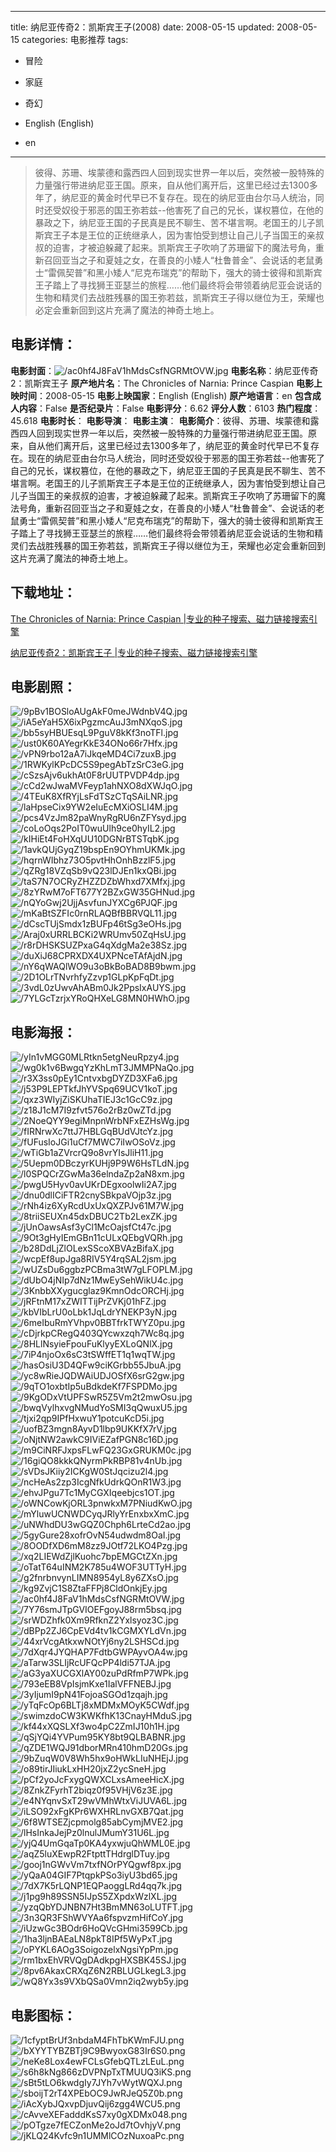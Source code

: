 
---
title: 纳尼亚传奇2：凯斯宾王子(2008)
date: 2008-05-15
updated: 2008-05-15
categories: 电影推荐
tags:
- 冒险
- 家庭
- 奇幻

- English (English)
- en
---


> 彼得、苏珊、埃蒙德和露西四人回到现实世界一年以后，突然被一股特殊的力量强行带进纳尼亚王国。原来，自从他们离开后，这里已经过去1300多年了，纳尼亚的黄金时代早已不复存在。现在的纳尼亚由台尔马人统治，同时还受奴役于邪恶的国王弥若兹--他害死了自己的兄长，谋权篡位，在他的暴政之下，纳尼亚王国的子民真是民不聊生、苦不堪言啊。老国王的儿子凯斯宾王子本是王位的正统继承人，因为害怕受到想让自己儿子当国王的亲叔叔的迫害，才被迫躲藏了起来。凯斯宾王子吹响了苏珊留下的魔法号角，重新召回亚当之子和夏娃之女，在善良的小矮人“杜鲁普金”、会说话的老鼠勇士“雷佩契普”和黑小矮人“尼克布瑞克”的帮助下，强大的骑士彼得和凯斯宾王子踏上了寻找狮王亚瑟兰的旅程……他们最终将会带领着纳尼亚会说话的生物和精灵们去战胜残暴的国王弥若兹，凯斯宾王子得以继位为王，荣耀也必定会重新回到这片充满了魔法的神奇土地上。

## **电影详情**：

**电影封面**：<img src="https://image.tmdb.org/t/p/w200/ac0hf4J8FaV1hMdsCsfNGRMtOVW.jpg" alt="/ac0hf4J8FaV1hMdsCsfNGRMtOVW.jpg" title="/ac0hf4J8FaV1hMdsCsfNGRMtOVW.jpg">
**电影名称**：纳尼亚传奇2：凯斯宾王子
**原产地片名**：The Chronicles of Narnia: Prince Caspian
**电影上映时间**：2008-05-15
**电影上映国家**：English (English)
**原产地语言**：en
**包含成人内容**：False
**是否纪录片**：False
**电影评分**：6.62
**评分人数**：6103
**热门程度**：45.618
**电影时长**：
**电影导演**：
**电影主演**：
**电影简介**：彼得、苏珊、埃蒙德和露西四人回到现实世界一年以后，突然被一股特殊的力量强行带进纳尼亚王国。原来，自从他们离开后，这里已经过去1300多年了，纳尼亚的黄金时代早已不复存在。现在的纳尼亚由台尔马人统治，同时还受奴役于邪恶的国王弥若兹--他害死了自己的兄长，谋权篡位，在他的暴政之下，纳尼亚王国的子民真是民不聊生、苦不堪言啊。老国王的儿子凯斯宾王子本是王位的正统继承人，因为害怕受到想让自己儿子当国王的亲叔叔的迫害，才被迫躲藏了起来。凯斯宾王子吹响了苏珊留下的魔法号角，重新召回亚当之子和夏娃之女，在善良的小矮人“杜鲁普金”、会说话的老鼠勇士“雷佩契普”和黑小矮人“尼克布瑞克”的帮助下，强大的骑士彼得和凯斯宾王子踏上了寻找狮王亚瑟兰的旅程……他们最终将会带领着纳尼亚会说话的生物和精灵们去战胜残暴的国王弥若兹，凯斯宾王子得以继位为王，荣耀也必定会重新回到这片充满了魔法的神奇土地上。

## **下载地址**：
[The Chronicles of Narnia: Prince Caspian |专业的种子搜索、磁力链接搜索引擎](https://movie.amd794.com:2083/?search=The%20Chronicles%20of%20Narnia%3A%20Prince%20Caspian&ordering=&mode=match_phrase&page_size=10&page=1)

[纳尼亚传奇2：凯斯宾王子 |专业的种子搜索、磁力链接搜索引擎](https://movie.amd794.com:2083/?search=%E7%BA%B3%E5%B0%BC%E4%BA%9A%E4%BC%A0%E5%A5%872%EF%BC%9A%E5%87%AF%E6%96%AF%E5%AE%BE%E7%8E%8B%E5%AD%90&ordering=&mode=match_phrase&page_size=10&page=1)
 

## **电影剧照**：
<img src="https://image.tmdb.org/t/p/original/9pBv1BOSloAUgAkF0meJWdnbV4Q.jpg" alt="/9pBv1BOSloAUgAkF0meJWdnbV4Q.jpg" title="/9pBv1BOSloAUgAkF0meJWdnbV4Q.jpg"><img src="https://image.tmdb.org/t/p/original/iA5eYaH5X6ixPgzmcAuJ3mNXqoS.jpg" alt="/iA5eYaH5X6ixPgzmcAuJ3mNXqoS.jpg" title="/iA5eYaH5X6ixPgzmcAuJ3mNXqoS.jpg"><img src="https://image.tmdb.org/t/p/original/bb5syHBUEsqL9PguV8kKf3noTFl.jpg" alt="/bb5syHBUEsqL9PguV8kKf3noTFl.jpg" title="/bb5syHBUEsqL9PguV8kKf3noTFl.jpg"><img src="https://image.tmdb.org/t/p/original/ust0K60AYegrKkE34ONo66r7Hfx.jpg" alt="/ust0K60AYegrKkE34ONo66r7Hfx.jpg" title="/ust0K60AYegrKkE34ONo66r7Hfx.jpg"><img src="https://image.tmdb.org/t/p/original/vPN9rbo12aA7iJkqeMD4Ci7zuxB.jpg" alt="/vPN9rbo12aA7iJkqeMD4Ci7zuxB.jpg" title="/vPN9rbo12aA7iJkqeMD4Ci7zuxB.jpg"><img src="https://image.tmdb.org/t/p/original/1RWKylKPcDC5S9pegAbTzSrC3eG.jpg" alt="/1RWKylKPcDC5S9pegAbTzSrC3eG.jpg" title="/1RWKylKPcDC5S9pegAbTzSrC3eG.jpg"><img src="https://image.tmdb.org/t/p/original/cSzsAjv6ukhAt0F8rUUTPVDP4dp.jpg" alt="/cSzsAjv6ukhAt0F8rUUTPVDP4dp.jpg" title="/cSzsAjv6ukhAt0F8rUUTPVDP4dp.jpg"><img src="https://image.tmdb.org/t/p/original/cCd2wJwaMVFeyp1ahNXO8dXWJqO.jpg" alt="/cCd2wJwaMVFeyp1ahNXO8dXWJqO.jpg" title="/cCd2wJwaMVFeyp1ahNXO8dXWJqO.jpg"><img src="https://image.tmdb.org/t/p/original/4TEuK8XfRYjLsFdTSzCTqSAiLNR.jpg" alt="/4TEuK8XfRYjLsFdTSzCTqSAiLNR.jpg" title="/4TEuK8XfRYjLsFdTSzCTqSAiLNR.jpg"><img src="https://image.tmdb.org/t/p/original/laHpseCix9YW2eIuEcMXiOSLI4M.jpg" alt="/laHpseCix9YW2eIuEcMXiOSLI4M.jpg" title="/laHpseCix9YW2eIuEcMXiOSLI4M.jpg"><img src="https://image.tmdb.org/t/p/original/pcs4VzJm82paWnyRgRU6nZFYsyd.jpg" alt="/pcs4VzJm82paWnyRgRU6nZFYsyd.jpg" title="/pcs4VzJm82paWnyRgRU6nZFYsyd.jpg"><img src="https://image.tmdb.org/t/p/original/coLoOqs2PoIT0wuUlh9ce0hyIL2.jpg" alt="/coLoOqs2PoIT0wuUlh9ce0hyIL2.jpg" title="/coLoOqs2PoIT0wuUlh9ce0hyIL2.jpg"><img src="https://image.tmdb.org/t/p/original/kIHiEt4FoHXqUU10DGNrBTSTqbK.jpg" alt="/kIHiEt4FoHXqUU10DGNrBTSTqbK.jpg" title="/kIHiEt4FoHXqUU10DGNrBTSTqbK.jpg"><img src="https://image.tmdb.org/t/p/original/1avkQUjGyqZ19bspEn9OYhmUKMk.jpg" alt="/1avkQUjGyqZ19bspEn9OYhmUKMk.jpg" title="/1avkQUjGyqZ19bspEn9OYhmUKMk.jpg"><img src="https://image.tmdb.org/t/p/original/hqrnWIbhz73O5pvtHhOnhBzzlF5.jpg" alt="/hqrnWIbhz73O5pvtHhOnhBzzlF5.jpg" title="/hqrnWIbhz73O5pvtHhOnhBzzlF5.jpg"><img src="https://image.tmdb.org/t/p/original/qZRg18VZqSb9vQ23lDJEn1kxQBi.jpg" alt="/qZRg18VZqSb9vQ23lDJEn1kxQBi.jpg" title="/qZRg18VZqSb9vQ23lDJEn1kxQBi.jpg"><img src="https://image.tmdb.org/t/p/original/taS7N7OCRyZHZZDZbWhxd7XMfxj.jpg" alt="/taS7N7OCRyZHZZDZbWhxd7XMfxj.jpg" title="/taS7N7OCRyZHZZDZbWhxd7XMfxj.jpg"><img src="https://image.tmdb.org/t/p/original/8zYRwM7oFT677Y2BZxGW35GHNud.jpg" alt="/8zYRwM7oFT677Y2BZxGW35GHNud.jpg" title="/8zYRwM7oFT677Y2BZxGW35GHNud.jpg"><img src="https://image.tmdb.org/t/p/original/nQYoGwj2UjjAsvfunJYXCg6PJQF.jpg" alt="/nQYoGwj2UjjAsvfunJYXCg6PJQF.jpg" title="/nQYoGwj2UjjAsvfunJYXCg6PJQF.jpg"><img src="https://image.tmdb.org/t/p/original/mKaBtSZFIc0rnRLAQBfBBRVQL11.jpg" alt="/mKaBtSZFIc0rnRLAQBfBBRVQL11.jpg" title="/mKaBtSZFIc0rnRLAQBfBBRVQL11.jpg"><img src="https://image.tmdb.org/t/p/original/dCscTUjSmdx1zBUFp46tSg3eOHs.jpg" alt="/dCscTUjSmdx1zBUFp46tSg3eOHs.jpg" title="/dCscTUjSmdx1zBUFp46tSg3eOHs.jpg"><img src="https://image.tmdb.org/t/p/original/Araj0xURRLBCKi2WRUmv50ZqHsU.jpg" alt="/Araj0xURRLBCKi2WRUmv50ZqHsU.jpg" title="/Araj0xURRLBCKi2WRUmv50ZqHsU.jpg"><img src="https://image.tmdb.org/t/p/original/r8rDHSKSUZPxaG4qXdgMa2e38Sz.jpg" alt="/r8rDHSKSUZPxaG4qXdgMa2e38Sz.jpg" title="/r8rDHSKSUZPxaG4qXdgMa2e38Sz.jpg"><img src="https://image.tmdb.org/t/p/original/duXiJ68CPRXDX4UXPNceTAfAjdN.jpg" alt="/duXiJ68CPRXDX4UXPNceTAfAjdN.jpg" title="/duXiJ68CPRXDX4UXPNceTAfAjdN.jpg"><img src="https://image.tmdb.org/t/p/original/nY6qWAQlWO9u3oBkBoBAD8B9bwm.jpg" alt="/nY6qWAQlWO9u3oBkBoBAD8B9bwm.jpg" title="/nY6qWAQlWO9u3oBkBoBAD8B9bwm.jpg"><img src="https://image.tmdb.org/t/p/original/2D1OLrTNvrhfyZzvp1GLpKpFqDt.jpg" alt="/2D1OLrTNvrhfyZzvp1GLpKpFqDt.jpg" title="/2D1OLrTNvrhfyZzvp1GLpKpFqDt.jpg"><img src="https://image.tmdb.org/t/p/original/3vdL0zUwvAhABm0Jk2PpsIxAUYS.jpg" alt="/3vdL0zUwvAhABm0Jk2PpsIxAUYS.jpg" title="/3vdL0zUwvAhABm0Jk2PpsIxAUYS.jpg"><img src="https://image.tmdb.org/t/p/original/7YLGcTzrjxYRoQHXeLG8MN0HWhO.jpg" alt="/7YLGcTzrjxYRoQHXeLG8MN0HWhO.jpg" title="/7YLGcTzrjxYRoQHXeLG8MN0HWhO.jpg">

## **电影海报**：
<img src="https://image.tmdb.org/t/p/original/yIn1vMGG0MLRtkn5etgNeuRpzy4.jpg" alt="/yIn1vMGG0MLRtkn5etgNeuRpzy4.jpg" title="/yIn1vMGG0MLRtkn5etgNeuRpzy4.jpg"><img src="https://image.tmdb.org/t/p/original/wg0k1v6BwgqYzKhLmT3JMMPNaQo.jpg" alt="/wg0k1v6BwgqYzKhLmT3JMMPNaQo.jpg" title="/wg0k1v6BwgqYzKhLmT3JMMPNaQo.jpg"><img src="https://image.tmdb.org/t/p/original/r3X3ss0pEy1CntvxbgDYZD3XFa6.jpg" alt="/r3X3ss0pEy1CntvxbgDYZD3XFa6.jpg" title="/r3X3ss0pEy1CntvxbgDYZD3XFa6.jpg"><img src="https://image.tmdb.org/t/p/original/j53P9LEPTkfJhYVSpq69UCV1koT.jpg" alt="/j53P9LEPTkfJhYVSpq69UCV1koT.jpg" title="/j53P9LEPTkfJhYVSpq69UCV1koT.jpg"><img src="https://image.tmdb.org/t/p/original/qxz3WIyjZiSKUhaTIEJ3c1GcC9z.jpg" alt="/qxz3WIyjZiSKUhaTIEJ3c1GcC9z.jpg" title="/qxz3WIyjZiSKUhaTIEJ3c1GcC9z.jpg"><img src="https://image.tmdb.org/t/p/original/z18J1cM7I9zfvt576o2rBz0wZTd.jpg" alt="/z18J1cM7I9zfvt576o2rBz0wZTd.jpg" title="/z18J1cM7I9zfvt576o2rBz0wZTd.jpg"><img src="https://image.tmdb.org/t/p/original/2NoeQYY9egiMnpnWrbNFxEZHsWg.jpg" alt="/2NoeQYY9egiMnpnWrbNFxEZHsWg.jpg" title="/2NoeQYY9egiMnpnWrbNFxEZHsWg.jpg"><img src="https://image.tmdb.org/t/p/original/fIRNrwXc7ttJ7HBLGqBUdVJtcYz.jpg" alt="/fIRNrwXc7ttJ7HBLGqBUdVJtcYz.jpg" title="/fIRNrwXc7ttJ7HBLGqBUdVJtcYz.jpg"><img src="https://image.tmdb.org/t/p/original/fUFusIoJGi1uCf7MWC7iIwOSoVz.jpg" alt="/fUFusIoJGi1uCf7MWC7iIwOSoVz.jpg" title="/fUFusIoJGi1uCf7MWC7iIwOSoVz.jpg"><img src="https://image.tmdb.org/t/p/original/wTiGb1aZVrcrQ9o8vrYIsJliH11.jpg" alt="/wTiGb1aZVrcrQ9o8vrYIsJliH11.jpg" title="/wTiGb1aZVrcrQ9o8vrYIsJliH11.jpg"><img src="https://image.tmdb.org/t/p/original/5Uepm0DBczyrKUHj9P9W6HsTLdN.jpg" alt="/5Uepm0DBczyrKUHj9P9W6HsTLdN.jpg" title="/5Uepm0DBczyrKUHj9P9W6HsTLdN.jpg"><img src="https://image.tmdb.org/t/p/original/l0SPQCrZGwMa36elndaZp2aN8xm.jpg" alt="/l0SPQCrZGwMa36elndaZp2aN8xm.jpg" title="/l0SPQCrZGwMa36elndaZp2aN8xm.jpg"><img src="https://image.tmdb.org/t/p/original/pwgU5Hyv0avUKrDEgxoolwIi2A7.jpg" alt="/pwgU5Hyv0avUKrDEgxoolwIi2A7.jpg" title="/pwgU5Hyv0avUKrDEgxoolwIi2A7.jpg"><img src="https://image.tmdb.org/t/p/original/dnu0dlICiFTR2cnySBkpaVOjp3z.jpg" alt="/dnu0dlICiFTR2cnySBkpaVOjp3z.jpg" title="/dnu0dlICiFTR2cnySBkpaVOjp3z.jpg"><img src="https://image.tmdb.org/t/p/original/rNh4iz6XyRcdUxUxQXZPJv61M7W.jpg" alt="/rNh4iz6XyRcdUxUxQXZPJv61M7W.jpg" title="/rNh4iz6XyRcdUxUxQXZPJv61M7W.jpg"><img src="https://image.tmdb.org/t/p/original/8triiSEUXn45dxDBUC2Tb2LexZK.jpg" alt="/8triiSEUXn45dxDBUC2Tb2LexZK.jpg" title="/8triiSEUXn45dxDBUC2Tb2LexZK.jpg"><img src="https://image.tmdb.org/t/p/original/jUnOawsAsf3yCl1McOajsfCt47c.jpg" alt="/jUnOawsAsf3yCl1McOajsfCt47c.jpg" title="/jUnOawsAsf3yCl1McOajsfCt47c.jpg"><img src="https://image.tmdb.org/t/p/original/9Ot3gHyIEmGBn11cULxQEbgVQRh.jpg" alt="/9Ot3gHyIEmGBn11cULxQEbgVQRh.jpg" title="/9Ot3gHyIEmGBn11cULxQEbgVQRh.jpg"><img src="https://image.tmdb.org/t/p/original/b28DdLjZlOLexSScoXBVAzBifaX.jpg" alt="/b28DdLjZlOLexSScoXBVAzBifaX.jpg" title="/b28DdLjZlOLexSScoXBVAzBifaX.jpg"><img src="https://image.tmdb.org/t/p/original/wcpEf8upJga8RIV5Y4rqSAL2jsm.jpg" alt="/wcpEf8upJga8RIV5Y4rqSAL2jsm.jpg" title="/wcpEf8upJga8RIV5Y4rqSAL2jsm.jpg"><img src="https://image.tmdb.org/t/p/original/wUZsDu6ggbzPCBma3tW7gLFOPLM.jpg" alt="/wUZsDu6ggbzPCBma3tW7gLFOPLM.jpg" title="/wUZsDu6ggbzPCBma3tW7gLFOPLM.jpg"><img src="https://image.tmdb.org/t/p/original/dUbO4jNIp7dNz1MwEySehWikU4c.jpg" alt="/dUbO4jNIp7dNz1MwEySehWikU4c.jpg" title="/dUbO4jNIp7dNz1MwEySehWikU4c.jpg"><img src="https://image.tmdb.org/t/p/original/3KnbbXXygucglaz9KmnOdcORCHj.jpg" alt="/3KnbbXXygucglaz9KmnOdcORCHj.jpg" title="/3KnbbXXygucglaz9KmnOdcORCHj.jpg"><img src="https://image.tmdb.org/t/p/original/jRFtnM17xZWITTijPrZVKj01hFZ.jpg" alt="/jRFtnM17xZWITTijPrZVKj01hFZ.jpg" title="/jRFtnM17xZWITTijPrZVKj01hFZ.jpg"><img src="https://image.tmdb.org/t/p/original/kbVIbLrU0oLbk1JqLdrYNEKP3yN.jpg" alt="/kbVIbLrU0oLbk1JqLdrYNEKP3yN.jpg" title="/kbVIbLrU0oLbk1JqLdrYNEKP3yN.jpg"><img src="https://image.tmdb.org/t/p/original/6meIbuRmYVhpv0BBTfrkTWYZ0pu.jpg" alt="/6meIbuRmYVhpv0BBTfrkTWYZ0pu.jpg" title="/6meIbuRmYVhpv0BBTfrkTWYZ0pu.jpg"><img src="https://image.tmdb.org/t/p/original/cDjrkpCRegQ403QYcwxzqh7Wc8q.jpg" alt="/cDjrkpCRegQ403QYcwxzqh7Wc8q.jpg" title="/cDjrkpCRegQ403QYcwxzqh7Wc8q.jpg"><img src="https://image.tmdb.org/t/p/original/8HLlNsyieFpouFuKlyyEXLoQNlX.jpg" alt="/8HLlNsyieFpouFuKlyyEXLoQNlX.jpg" title="/8HLlNsyieFpouFuKlyyEXLoQNlX.jpg"><img src="https://image.tmdb.org/t/p/original/7iP4njoOx6sC3tSWffET1q1wqTW.jpg" alt="/7iP4njoOx6sC3tSWffET1q1wqTW.jpg" title="/7iP4njoOx6sC3tSWffET1q1wqTW.jpg"><img src="https://image.tmdb.org/t/p/original/hasOsiU3D4QFw9ciKGrbb55JbuA.jpg" alt="/hasOsiU3D4QFw9ciKGrbb55JbuA.jpg" title="/hasOsiU3D4QFw9ciKGrbb55JbuA.jpg"><img src="https://image.tmdb.org/t/p/original/yc8wRieJQDWAiUDJOSfX6srG2gw.jpg" alt="/yc8wRieJQDWAiUDJOSfX6srG2gw.jpg" title="/yc8wRieJQDWAiUDJOSfX6srG2gw.jpg"><img src="https://image.tmdb.org/t/p/original/9qTO1oxbtIp5uBdkdeKf7FSPDMo.jpg" alt="/9qTO1oxbtIp5uBdkdeKf7FSPDMo.jpg" title="/9qTO1oxbtIp5uBdkdeKf7FSPDMo.jpg"><img src="https://image.tmdb.org/t/p/original/9KgODxVtUPFSwR5Z5Vm2t2mwOsu.jpg" alt="/9KgODxVtUPFSwR5Z5Vm2t2mwOsu.jpg" title="/9KgODxVtUPFSwR5Z5Vm2t2mwOsu.jpg"><img src="https://image.tmdb.org/t/p/original/bwqVylhxvgNMudYoSMI3qQwuxU5.jpg" alt="/bwqVylhxvgNMudYoSMI3qQwuxU5.jpg" title="/bwqVylhxvgNMudYoSMI3qQwuxU5.jpg"><img src="https://image.tmdb.org/t/p/original/tjxi2qp9IPfHxwuY1potcuKcD5i.jpg" alt="/tjxi2qp9IPfHxwuY1potcuKcD5i.jpg" title="/tjxi2qp9IPfHxwuY1potcuKcD5i.jpg"><img src="https://image.tmdb.org/t/p/original/uofBZ3mgn8AyvD1lbp9UKKfX7rV.jpg" alt="/uofBZ3mgn8AyvD1lbp9UKKfX7rV.jpg" title="/uofBZ3mgn8AyvD1lbp9UKKfX7rV.jpg"><img src="https://image.tmdb.org/t/p/original/oNjtNW2awkC9IViEZafPGN8c16D.jpg" alt="/oNjtNW2awkC9IViEZafPGN8c16D.jpg" title="/oNjtNW2awkC9IViEZafPGN8c16D.jpg"><img src="https://image.tmdb.org/t/p/original/m9CiNRFJxpsFLwFQ23GxGRUKM0c.jpg" alt="/m9CiNRFJxpsFLwFQ23GxGRUKM0c.jpg" title="/m9CiNRFJxpsFLwFQ23GxGRUKM0c.jpg"><img src="https://image.tmdb.org/t/p/original/16giQO8kkkQNyrmPkRBP81v4nUb.jpg" alt="/16giQO8kkkQNyrmPkRBP81v4nUb.jpg" title="/16giQO8kkkQNyrmPkRBP81v4nUb.jpg"><img src="https://image.tmdb.org/t/p/original/sVDsJKiiy2ICKgW0StJqcizu2l4.jpg" alt="/sVDsJKiiy2ICKgW0StJqcizu2l4.jpg" title="/sVDsJKiiy2ICKgW0StJqcizu2l4.jpg"><img src="https://image.tmdb.org/t/p/original/ncHeAs2zp3IcgNfkUdrkQOnR1W3.jpg" alt="/ncHeAs2zp3IcgNfkUdrkQOnR1W3.jpg" title="/ncHeAs2zp3IcgNfkUdrkQOnR1W3.jpg"><img src="https://image.tmdb.org/t/p/original/ehvJPgu7Tc1MyCGXIqeebjcs1OT.jpg" alt="/ehvJPgu7Tc1MyCGXIqeebjcs1OT.jpg" title="/ehvJPgu7Tc1MyCGXIqeebjcs1OT.jpg"><img src="https://image.tmdb.org/t/p/original/oWNCowKjORL3pnwkxM7PNiudKwO.jpg" alt="/oWNCowKjORL3pnwkxM7PNiudKwO.jpg" title="/oWNCowKjORL3pnwkxM7PNiudKwO.jpg"><img src="https://image.tmdb.org/t/p/original/mYluwUCNWDCyqJRlyYrEnxbxXmC.jpg" alt="/mYluwUCNWDCyqJRlyYrEnxbxXmC.jpg" title="/mYluwUCNWDCyqJRlyYrEnxbxXmC.jpg"><img src="https://image.tmdb.org/t/p/original/uNWhdDU3wGQZ0Chph6LrteCd2ao.jpg" alt="/uNWhdDU3wGQZ0Chph6LrteCd2ao.jpg" title="/uNWhdDU3wGQZ0Chph6LrteCd2ao.jpg"><img src="https://image.tmdb.org/t/p/original/5gyGure28xofrOvN54udwdm8OaI.jpg" alt="/5gyGure28xofrOvN54udwdm8OaI.jpg" title="/5gyGure28xofrOvN54udwdm8OaI.jpg"><img src="https://image.tmdb.org/t/p/original/8OODfXD6mM8zz9JOtf72LKO4Pzg.jpg" alt="/8OODfXD6mM8zz9JOtf72LKO4Pzg.jpg" title="/8OODfXD6mM8zz9JOtf72LKO4Pzg.jpg"><img src="https://image.tmdb.org/t/p/original/xq2LIEWdZjlKuohc7bpEMGCtZXn.jpg" alt="/xq2LIEWdZjlKuohc7bpEMGCtZXn.jpg" title="/xq2LIEWdZjlKuohc7bpEMGCtZXn.jpg"><img src="https://image.tmdb.org/t/p/original/oTatT64uINM2K785u4WOF3UTTyH.jpg" alt="/oTatT64uINM2K785u4WOF3UTTyH.jpg" title="/oTatT64uINM2K785u4WOF3UTTyH.jpg"><img src="https://image.tmdb.org/t/p/original/g2fnrbnvynLIMN8954yL8y6ZXsO.jpg" alt="/g2fnrbnvynLIMN8954yL8y6ZXsO.jpg" title="/g2fnrbnvynLIMN8954yL8y6ZXsO.jpg"><img src="https://image.tmdb.org/t/p/original/kg9ZvjC1S8ZtaFFPj8CldOnkjEy.jpg" alt="/kg9ZvjC1S8ZtaFFPj8CldOnkjEy.jpg" title="/kg9ZvjC1S8ZtaFFPj8CldOnkjEy.jpg"><img src="https://image.tmdb.org/t/p/original/ac0hf4J8FaV1hMdsCsfNGRMtOVW.jpg" alt="/ac0hf4J8FaV1hMdsCsfNGRMtOVW.jpg" title="/ac0hf4J8FaV1hMdsCsfNGRMtOVW.jpg"><img src="https://image.tmdb.org/t/p/original/7Y76smJTpGVIOEFgoyJ88rm5bsq.jpg" alt="/7Y76smJTpGVIOEFgoyJ88rm5bsq.jpg" title="/7Y76smJTpGVIOEFgoyJ88rm5bsq.jpg"><img src="https://image.tmdb.org/t/p/original/srWDZhfk0Xm9RfknZ2Yxlsyoz3C.jpg" alt="/srWDZhfk0Xm9RfknZ2Yxlsyoz3C.jpg" title="/srWDZhfk0Xm9RfknZ2Yxlsyoz3C.jpg"><img src="https://image.tmdb.org/t/p/original/dBPp2ZJ6CpEVd4tv1kCGMXYLdVn.jpg" alt="/dBPp2ZJ6CpEVd4tv1kCGMXYLdVn.jpg" title="/dBPp2ZJ6CpEVd4tv1kCGMXYLdVn.jpg"><img src="https://image.tmdb.org/t/p/original/44xrVcgAtkxwNOtYj6ny2LSHSCd.jpg" alt="/44xrVcgAtkxwNOtYj6ny2LSHSCd.jpg" title="/44xrVcgAtkxwNOtYj6ny2LSHSCd.jpg"><img src="https://image.tmdb.org/t/p/original/7dXqr4JYQHAP7FdtbGWPAyvOA4w.jpg" alt="/7dXqr4JYQHAP7FdtbGWPAyvOA4w.jpg" title="/7dXqr4JYQHAP7FdtbGWPAyvOA4w.jpg"><img src="https://image.tmdb.org/t/p/original/aTarw3SLIjRcUFQcPP4ldi57TJA.jpg" alt="/aTarw3SLIjRcUFQcPP4ldi57TJA.jpg" title="/aTarw3SLIjRcUFQcPP4ldi57TJA.jpg"><img src="https://image.tmdb.org/t/p/original/aG3yaXUCGXlAY00zuPdRfmP7WPk.jpg" alt="/aG3yaXUCGXlAY00zuPdRfmP7WPk.jpg" title="/aG3yaXUCGXlAY00zuPdRfmP7WPk.jpg"><img src="https://image.tmdb.org/t/p/original/793eEB8VpIsjmKxe1IalVFFNEBJ.jpg" alt="/793eEB8VpIsjmKxe1IalVFFNEBJ.jpg" title="/793eEB8VpIsjmKxe1IalVFFNEBJ.jpg"><img src="https://image.tmdb.org/t/p/original/3yIjumI9pN41FojoaSGOd1zqajh.jpg" alt="/3yIjumI9pN41FojoaSGOd1zqajh.jpg" title="/3yIjumI9pN41FojoaSGOd1zqajh.jpg"><img src="https://image.tmdb.org/t/p/original/yTqFcOp6BLTj8xMDMxMOyK5CWdf.jpg" alt="/yTqFcOp6BLTj8xMDMxMOyK5CWdf.jpg" title="/yTqFcOp6BLTj8xMDMxMOyK5CWdf.jpg"><img src="https://image.tmdb.org/t/p/original/swimzdoCW3KWKfhK13CnayHMduS.jpg" alt="/swimzdoCW3KWKfhK13CnayHMduS.jpg" title="/swimzdoCW3KWKfhK13CnayHMduS.jpg"><img src="https://image.tmdb.org/t/p/original/kf44xXQSLXf3wo4pC2ZmIJ10h1H.jpg" alt="/kf44xXQSLXf3wo4pC2ZmIJ10h1H.jpg" title="/kf44xXQSLXf3wo4pC2ZmIJ10h1H.jpg"><img src="https://image.tmdb.org/t/p/original/qSjYQi4YVPum95KY8bt9QLBABNR.jpg" alt="/qSjYQi4YVPum95KY8bt9QLBABNR.jpg" title="/qSjYQi4YVPum95KY8bt9QLBABNR.jpg"><img src="https://image.tmdb.org/t/p/original/qZDE1WQJ91dborMRn410hmD20Gs.jpg" alt="/qZDE1WQJ91dborMRn410hmD20Gs.jpg" title="/qZDE1WQJ91dborMRn410hmD20Gs.jpg"><img src="https://image.tmdb.org/t/p/original/9bZuqW0V8Wh5hx9oHWkLIuNHEjJ.jpg" alt="/9bZuqW0V8Wh5hx9oHWkLIuNHEjJ.jpg" title="/9bZuqW0V8Wh5hx9oHWkLIuNHEjJ.jpg"><img src="https://image.tmdb.org/t/p/original/o89tirJIiukLxHH20jxZ2ycSneH.jpg" alt="/o89tirJIiukLxHH20jxZ2ycSneH.jpg" title="/o89tirJIiukLxHH20jxZ2ycSneH.jpg"><img src="https://image.tmdb.org/t/p/original/pCf2yoJcFxygQWXCLxsAmeeHicX.jpg" alt="/pCf2yoJcFxygQWXCLxsAmeeHicX.jpg" title="/pCf2yoJcFxygQWXCLxsAmeeHicX.jpg"><img src="https://image.tmdb.org/t/p/original/8ZnkZFyrhT2biqz0f95VHjV6z3E.jpg" alt="/8ZnkZFyrhT2biqz0f95VHjV6z3E.jpg" title="/8ZnkZFyrhT2biqz0f95VHjV6z3E.jpg"><img src="https://image.tmdb.org/t/p/original/e4NYqnvSxT29wVMhWtxViJUVA6L.jpg" alt="/e4NYqnvSxT29wVMhWtxViJUVA6L.jpg" title="/e4NYqnvSxT29wVMhWtxViJUVA6L.jpg"><img src="https://image.tmdb.org/t/p/original/iLSO92xFgKPr6WXHRLnvGXB7Qat.jpg" alt="/iLSO92xFgKPr6WXHRLnvGXB7Qat.jpg" title="/iLSO92xFgKPr6WXHRLnvGXB7Qat.jpg"><img src="https://image.tmdb.org/t/p/original/6f8WTSEZjcpmolg85abCymjMVE2.jpg" alt="/6f8WTSEZjcpmolg85abCymjMVE2.jpg" title="/6f8WTSEZjcpmolg85abCymjMVE2.jpg"><img src="https://image.tmdb.org/t/p/original/lHsInkaJejPz0lnulJMumY31U6L.jpg" alt="/lHsInkaJejPz0lnulJMumY31U6L.jpg" title="/lHsInkaJejPz0lnulJMumY31U6L.jpg"><img src="https://image.tmdb.org/t/p/original/yjQ4UmGqaTp0KA4yxwjuQhWML0E.jpg" alt="/yjQ4UmGqaTp0KA4yxwjuQhWML0E.jpg" title="/yjQ4UmGqaTp0KA4yxwjuQhWML0E.jpg"><img src="https://image.tmdb.org/t/p/original/aqZ5luXEwpR2FtpttTHdrglDTuy.jpg" alt="/aqZ5luXEwpR2FtpttTHdrglDTuy.jpg" title="/aqZ5luXEwpR2FtpttTHdrglDTuy.jpg"><img src="https://image.tmdb.org/t/p/original/gooj1nGWvVm7txfNOrPYQgwf8px.jpg" alt="/gooj1nGWvVm7txfNOrPYQgwf8px.jpg" title="/gooj1nGWvVm7txfNOrPYQgwf8px.jpg"><img src="https://image.tmdb.org/t/p/original/yQaA04GIF7PtqpkPSo3iyU3bd65.jpg" alt="/yQaA04GIF7PtqpkPSo3iyU3bd65.jpg" title="/yQaA04GIF7PtqpkPSo3iyU3bd65.jpg"><img src="https://image.tmdb.org/t/p/original/7dX7K5rLQNP1EQPaoggLRd4qq7k.jpg" alt="/7dX7K5rLQNP1EQPaoggLRd4qq7k.jpg" title="/7dX7K5rLQNP1EQPaoggLRd4qq7k.jpg"><img src="https://image.tmdb.org/t/p/original/j1pg9h89SSN5IJpS5ZXpdxWzlXL.jpg" alt="/j1pg9h89SSN5IJpS5ZXpdxWzlXL.jpg" title="/j1pg9h89SSN5IJpS5ZXpdxWzlXL.jpg"><img src="https://image.tmdb.org/t/p/original/yzqQbYDJNBN7Ht3BmMN63oLUTFT.jpg" alt="/yzqQbYDJNBN7Ht3BmMN63oLUTFT.jpg" title="/yzqQbYDJNBN7Ht3BmMN63oLUTFT.jpg"><img src="https://image.tmdb.org/t/p/original/3n3QR3FShWVYAa6fspvzmHifCoY.jpg" alt="/3n3QR3FShWVYAa6fspvzmHifCoY.jpg" title="/3n3QR3FShWVYAa6fspvzmHifCoY.jpg"><img src="https://image.tmdb.org/t/p/original/iUzwGc3BOdr6HoQVcGHmi3599Cb.jpg" alt="/iUzwGc3BOdr6HoQVcGHmi3599Cb.jpg" title="/iUzwGc3BOdr6HoQVcGHmi3599Cb.jpg"><img src="https://image.tmdb.org/t/p/original/1ha3ljnBAEaLN8pkT8IPf5WyPxT.jpg" alt="/1ha3ljnBAEaLN8pkT8IPf5WyPxT.jpg" title="/1ha3ljnBAEaLN8pkT8IPf5WyPxT.jpg"><img src="https://image.tmdb.org/t/p/original/oPYKL6AOg3SoigozelxNgsiYpPm.jpg" alt="/oPYKL6AOg3SoigozelxNgsiYpPm.jpg" title="/oPYKL6AOg3SoigozelxNgsiYpPm.jpg"><img src="https://image.tmdb.org/t/p/original/rm1bxEhVRVQgDAdkpgHXSBK45SJ.jpg" alt="/rm1bxEhVRVQgDAdkpgHXSBK45SJ.jpg" title="/rm1bxEhVRVQgDAdkpgHXSBK45SJ.jpg"><img src="https://image.tmdb.org/t/p/original/8pv6AkaxCRXqZ6N2RBLUGLkegL3.jpg" alt="/8pv6AkaxCRXqZ6N2RBLUGLkegL3.jpg" title="/8pv6AkaxCRXqZ6N2RBLUGLkegL3.jpg"><img src="https://image.tmdb.org/t/p/original/wQ8Yx3s9VXbQSa0Vmn2iq2wyb5y.jpg" alt="/wQ8Yx3s9VXbQSa0Vmn2iq2wyb5y.jpg" title="/wQ8Yx3s9VXbQSa0Vmn2iq2wyb5y.jpg">

## **电影图标**：
<img src="https://image.tmdb.org/t/p/original/1cfyptBrUf3nbdaM4FhTbKWmFJU.png" alt="/1cfyptBrUf3nbdaM4FhTbKWmFJU.png" title="/1cfyptBrUf3nbdaM4FhTbKWmFJU.png"><img src="https://image.tmdb.org/t/p/original/bXYYTYBZBTj9C9BwyoxG83Ir6S0.png" alt="/bXYYTYBZBTj9C9BwyoxG83Ir6S0.png" title="/bXYYTYBZBTj9C9BwyoxG83Ir6S0.png"><img src="https://image.tmdb.org/t/p/original/neKe8Lox4ewFCLsGfebQTLzLEuL.png" alt="/neKe8Lox4ewFCLsGfebQTLzLEuL.png" title="/neKe8Lox4ewFCLsGfebQTLzLEuL.png"><img src="https://image.tmdb.org/t/p/original/s6h8kNg866zDVPNpTxTMUUQ3iKS.png" alt="/s6h8kNg866zDVPNpTxTMUUQ3iKS.png" title="/s6h8kNg866zDVPNpTxTMUUQ3iKS.png"><img src="https://image.tmdb.org/t/p/original/sBt5tLO6kwdgIy7JYh7vWytWQXJ.png" alt="/sBt5tLO6kwdgIy7JYh7vWytWQXJ.png" title="/sBt5tLO6kwdgIy7JYh7vWytWQXJ.png"><img src="https://image.tmdb.org/t/p/original/sboijT2rT4XPEbOC9JwRJeQ5Z0b.png" alt="/sboijT2rT4XPEbOC9JwRJeQ5Z0b.png" title="/sboijT2rT4XPEbOC9JwRJeQ5Z0b.png"><img src="https://image.tmdb.org/t/p/original/iAcXybJQxvpDjuvQij6zgg4WCU5.png" alt="/iAcXybJQxvpDjuvQij6zgg4WCU5.png" title="/iAcXybJQxvpDjuvQij6zgg4WCU5.png"><img src="https://image.tmdb.org/t/p/original/cAvveXEFadddKsS7xy0gXDMx048.png" alt="/cAvveXEFadddKsS7xy0gXDMx048.png" title="/cAvveXEFadddKsS7xy0gXDMx048.png"><img src="https://image.tmdb.org/t/p/original/pOTgze7fECZonMe2oJd7tOvhjyV.png" alt="/pOTgze7fECZonMe2oJd7tOvhjyV.png" title="/pOTgze7fECZonMe2oJd7tOvhjyV.png"><img src="https://image.tmdb.org/t/p/original/jKLQ24Kvfc9n1UMMlCOzNuxoaPc.png" alt="/jKLQ24Kvfc9n1UMMlCOzNuxoaPc.png" title="/jKLQ24Kvfc9n1UMMlCOzNuxoaPc.png">

